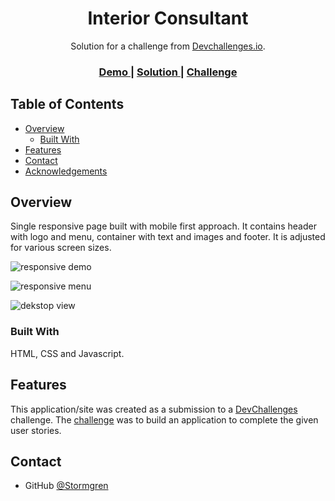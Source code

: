 <!-- Please update value in the {}  -->

<h1 align="center">Interior Consultant</h1>

<div align="center">
   Solution for a challenge from  <a href="http://devchallenges.io" target="_blank">Devchallenges.io</a>.
</div>

<div align="center">
  <h3>
    <a href="https://stormgren-interior-consultant.netlify.app">
      Demo
    </a>
    <span> | </span>
    <a href="https://github.com/Stormgren/interior-consultant">
      Solution
    </a>
    <span> | </span>
    <a href="https://devchallenges.io/challenges/Jymh2b2FyebRTUljkNcb">
      Challenge
    </a>
  </h3>
</div>

<!-- TABLE OF CONTENTS -->

## Table of Contents

- [Overview](#overview)
  - [Built With](#built-with)
- [Features](#features)
- [Contact](#contact)
- [Acknowledgements](#acknowledgements)

<!-- OVERVIEW -->

## Overview

Single responsive page built with mobile first approach. It contains header with logo and menu, container with text and images and footer. It is adjusted for various screen sizes.

![responsive demo](https://user-images.githubusercontent.com/36208308/103165607-62de0880-481a-11eb-9c91-c25855301198.png)

![responsive menu](https://user-images.githubusercontent.com/36208308/103165616-7d17e680-481a-11eb-90a0-d7a364ac421a.png)

![dekstop view](https://user-images.githubusercontent.com/36208308/103165624-8c972f80-481a-11eb-83bc-2af3276f2202.png)



### Built With

HTML, CSS and Javascript.

## Features

<!-- List the features of your application or follow the template. Don't share the figma file here :) -->

This application/site was created as a submission to a [DevChallenges](https://devchallenges.io/challenges) challenge. The [challenge](https://devchallenges.io/challenges/Jymh2b2FyebRTUljkNcb) was to build an application to complete the given user stories.

## Contact


- GitHub [@Stormgren](https://{https://github.com/Stormgren})

